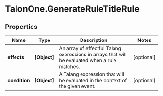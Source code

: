 # TalonOne.GenerateRuleTitleRule

## Properties

Name | Type | Description | Notes
------------ | ------------- | ------------- | -------------
**effects** | **[Object]** | An array of effectful Talang expressions in arrays that will be evaluated when a rule matches. | [optional] 
**condition** | **[Object]** | A Talang expression that will be evaluated in the context of the given event. | [optional] 


